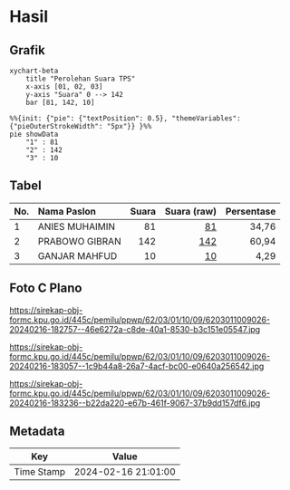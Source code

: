 # Hasil

## Grafik

```mermaid
xychart-beta
    title "Perolehan Suara TPS"
    x-axis [01, 02, 03]
    y-axis "Suara" 0 --> 142
    bar [81, 142, 10]
```

```mermaid
%%{init: {"pie": {"textPosition": 0.5}, "themeVariables": {"pieOuterStrokeWidth": "5px"}} }%%
pie showData
    "1" : 81
    "2" : 142
    "3" : 10
```

## Tabel

| No. | Nama Paslon    | Suara | Suara (raw) | Persentase |
|:--- |:-------------- | -----:| -----------:| ----------:|
| 1   | ANIES MUHAIMIN | 81    | [81][p-1]   | 34,76      |
| 2   | PRABOWO GIBRAN | 142   | [142][p-2]  | 60,94      |
| 3   | GANJAR MAHFUD  | 10    | [10][p-3]   | 4,29       |


[p-1]: https://github.com/gigit-pemilu/pemilu-2024-62-kalimantan-tengah/blob/main/pilpres/hitung-suara/sub/62-kalimantan-tengah/sub/03-kapuas/sub/01-selat/sub/1009-selat-hulu/sub/026-tps/sub/paslon-1.txt
[p-2]: https://github.com/gigit-pemilu/pemilu-2024-62-kalimantan-tengah/blob/main/pilpres/hitung-suara/sub/62-kalimantan-tengah/sub/03-kapuas/sub/01-selat/sub/1009-selat-hulu/sub/026-tps/sub/paslon-2.txt
[p-3]: https://github.com/gigit-pemilu/pemilu-2024-62-kalimantan-tengah/blob/main/pilpres/hitung-suara/sub/62-kalimantan-tengah/sub/03-kapuas/sub/01-selat/sub/1009-selat-hulu/sub/026-tps/sub/paslon-3.txt

## Foto C Plano

https://sirekap-obj-formc.kpu.go.id/445c/pemilu/ppwp/62/03/01/10/09/6203011009026-20240216-182757--46e6272a-c8de-40a1-8530-b3c151e05547.jpg

https://sirekap-obj-formc.kpu.go.id/445c/pemilu/ppwp/62/03/01/10/09/6203011009026-20240216-183057--1c9b44a8-26a7-4acf-bc00-e0640a256542.jpg

https://sirekap-obj-formc.kpu.go.id/445c/pemilu/ppwp/62/03/01/10/09/6203011009026-20240216-183236--b22da220-e67b-461f-9067-37b9dd157df6.jpg


## Metadata

| Key        | Value               |
| ---------- | ------------------- |
| Time Stamp | 2024-02-16 21:01:00 |



